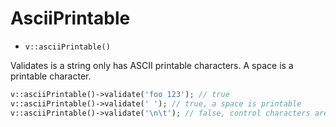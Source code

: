 # AsciiPrintable

- `v::asciiPrintable()`

Validates is a string only has ASCII printable characters.
A space is a printable character.

```php
v::asciiPrintable()->validate('foo 123'); // true
v::asciiPrintable()->validate(' '); // true, a space is printable
v::asciiPrintable()->validate('\n\t'); // false, control characters are not printable
```
